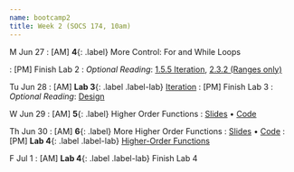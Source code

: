 ```yaml
---
name: bootcamp2
title: Week 2 (SOCS 174, 10am)
---
```


M Jun 27
: [AM] **4**{: .label} More Control: For and While Loops
  <!--: [Slides](#) &#8226; [Code](#)-->
: [PM] Finish Lab 2
: *Optional Reading*: [1.5.5 Iteration](http://composingprograms.com/pages/15-control.html#iteration), [2.3.2 (Ranges only)](http://composingprograms.com/pages/23-sequences.html#sequence-iteration)

Tu Jun 28
: [AM] **Lab 3**{: .label .label-lab} [Iteration](#)
: [PM] Finish Lab 3
: *Optional Reading*: [Design](https://cs61a.org/assets/slides/06-Design.pdf)

W Jun 29
: [AM] **5**{: .label} Higher Order Functions
  : [Slides](https://cs61a.org/assets/slides/04-Higher-Order_Functions.pdf) &#8226; [Code](#)


Th Jun 30
: [AM] **6**{: .label} More Higher Order Functions
  : [Slides](https://cs61a.org/assets/slides/07-Function_Examples.pdf) &#8226; [Code](#)
: [PM] **Lab 4**{: .label .label-lab} [Higher-Order Functions](https://cs61a.org/lab/lab02/)

F Jul 1
: [AM] **Lab 4**{: .label .label-lab} Finish Lab 4
